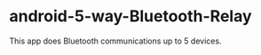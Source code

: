 android-5-way-Bluetooth-Relay
=============================

This app does Bluetooth communications up to 5 devices.
